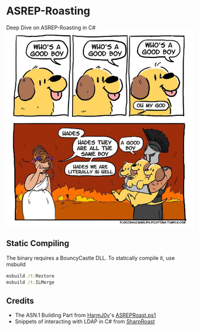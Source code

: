 # ASREP-Roasting
Deep Dive on ASREP-Roasting in C#
![Good Boi](.\goodboi.jpg)

## Static Compiling
The binary requires a BouncyCastle DLL. To statically compile it, use msbuild
```cmd
msbuild /t:Restore
msbuild /t:ILMerge
```

## Credits
- The ASN.1 Building Part from [HarmJ0y](https://twitter.com/harmj0y)'s [ASREPRoast.ps1](https://github.com/HarmJ0y/ASREPRoast/blob/master/ASREPRoast.ps1)
- Snippets of interacting with LDAP in C# from [SharpRoast](https://github.com/GhostPack/SharpRoast) 